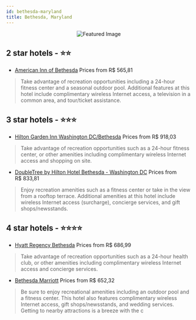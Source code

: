 ```yaml
---
id: bethesda-maryland
title: Bethesda, Maryland
---
```


<center><img src="https://i.travelapi.com/hotels/1000000/860000/858800/858731/0b30274f_z.jpg" alt="Featured Image" /></center>


##  2 star hotels - ⭐️⭐️

-    [American Inn of Bethesda](https://us.hurb.com/hotels/bethesda/american-inn-of-bethesda-JNP-JP148934?cmp=18055) Prices from R$ 565,81
   > Take advantage of recreation opportunities including a 24-hour fitness center and a seasonal outdoor pool. Additional features at this hotel include complimentary wireless Internet access, a television in a common area, and tour/ticket assistance.

##  3 star hotels - ⭐️⭐️⭐️

-    [Hilton Garden Inn Washington DC/Bethesda](https://us.hurb.com/hotels/bethesda/hilton-garden-inn-washington-dc-bethesda-JNP-JP854479?cmp=18055) Prices from R$ 918,03
   > Take advantage of recreation opportunities such as a 24-hour fitness center, or other amenities including complimentary wireless Internet access and shopping on site.
-    [DoubleTree by Hilton Hotel Bethesda - Washington DC](https://us.hurb.com/hotels/bethesda/doubletree-by-hilton-hotel-bethesda-washington-dc-JNP-JP117906?cmp=18055) Prices from R$ 833,81
   > Enjoy recreation amenities such as a fitness center or take in the view from a rooftop terrace. Additional amenities at this hotel include wireless Internet access (surcharge), concierge services, and gift shops/newsstands.

##  4 star hotels - ⭐️⭐️⭐️⭐️

-    [Hyatt Regency Bethesda](https://us.hurb.com/hotels/bethesda/hyatt-regency-bethesda-JNP-JP146936?cmp=18055) Prices from R$ 686,99
   > Take advantage of recreation opportunities such as a 24-hour health club, or other amenities including complimentary wireless Internet access and concierge services.
-    [Bethesda Marriott](https://us.hurb.com/hotels/bethesda/bethesda-marriott-JNP-JP278051?cmp=18055) Prices from R$ 652,32
   > Be sure to enjoy recreational amenities including an outdoor pool and a fitness center. This hotel also features complimentary wireless Internet access, gift shops/newsstands, and wedding services. Getting to nearby attractions is a breeze with the c
